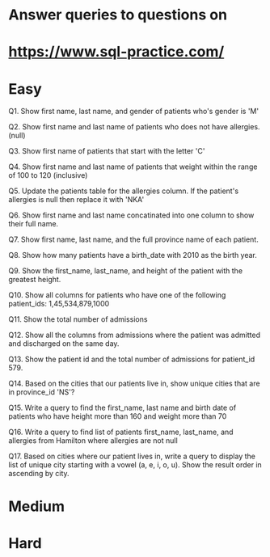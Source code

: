 # Answer queries to questions on 

# https://www.sql-practice.com/

# Easy

Q1. Show first name, last name, and gender of patients who's gender is 'M'

Q2. Show first name and last name of patients who does not have allergies. (null)

Q3. Show first name of patients that start with the letter 'C'

Q4. Show first name and last name of patients that weight within the range of 100 to 120 (inclusive)

Q5. Update the patients table for the allergies column. If the patient's allergies is null then replace it with 'NKA'

Q6. Show first name and last name concatinated into one column to show their full name.

Q7. Show first name, last name, and the full province name of each patient.

Q8. Show how many patients have a birth_date with 2010 as the birth year.

Q9. Show the first_name, last_name, and height of the patient with the greatest height.

Q10. Show all columns for patients who have one of the following patient_ids: 1,45,534,879,1000

Q11. Show the total number of admissions

Q12. Show all the columns from admissions where the patient was admitted and discharged on the same day.

Q13. Show the patient id and the total number of admissions for patient_id 579.

Q14. Based on the cities that our patients live in, show unique cities that are in province_id 'NS'?

Q15. Write a query to find the first_name, last name and birth date of patients who have height more than 160 and weight more than 70

Q16. Write a query to find list of patients first_name, last_name, and allergies from Hamilton where allergies are not null

Q17. Based on cities where our patient lives in, write a query to display the list of unique city starting with a vowel (a, e, i, o, u). Show the result order in ascending by city.


# Medium


# Hard